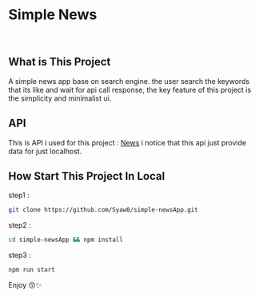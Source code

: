 # Simple News

</br>

## What is This Project

A simple news app base on search engine.
the user search the keywords that its like and wait for api call response,
the key feature of this project is the simplicity and minimalist ui.
</br>

## API

This is API i used for this project : [News](https://newsapi.org/)
i notice that this api just provide data for just localhost.
</br>

## How Start This Project In Local

step1 :

```bash
git clone https://github.com/Syaw0/simple-newsApp.git
```

step2 :

```bash
cd simple-newsApp && npm install
```

step3 :

```bash
npm run start
```

Enjoy 😚✨

